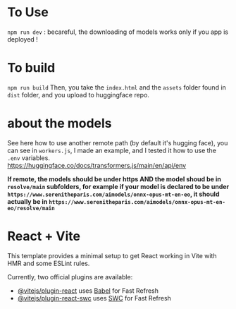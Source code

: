 

# To Use
`npm run dev` : becareful, the downloading of models works only if you app is deployed !

# To build
`npm run build`
Then, you take the `index.html` and the `assets` folder found in `dist` folder, and you upload to huggingface repo.

# about the models
See here how to use another remote path (by default it's hugging face), you can see in `workers.js`, I made an example, and I tested it how to use the `.env` variables.
https://huggingface.co/docs/transformers.js/main/en/api/env


**If remote, the models should be under https AND the model shoud be in `resolve/main` subfolders, for example if your model is declared to be under `https://www.serenitheparis.com/aimodels/onnx-opus-mt-en-eo`, it should actually be in `https://www.serenitheparis.com/aimodels/onnx-opus-mt-en-eo/resolve/main`**


# React + Vite

This template provides a minimal setup to get React working in Vite with HMR and some ESLint rules.

Currently, two official plugins are available:

- [@vitejs/plugin-react](https://github.com/vitejs/vite-plugin-react/blob/main/packages/plugin-react/README.md) uses [Babel](https://babeljs.io/) for Fast Refresh
- [@vitejs/plugin-react-swc](https://github.com/vitejs/vite-plugin-react-swc) uses [SWC](https://swc.rs/) for Fast Refresh
